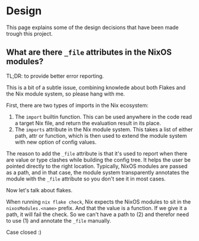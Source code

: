 # Design

This page explains some of the design decisions that have been made trough
this project.

## What are there `_file` attributes in the NixOS modules?

TL;DR: to provide better error reporting.

This is a bit of a subtle issue, combining knowlede about both Flakes and the Nix module system, so please hang with me.

First, there are two types of imports in the Nix ecosystem:

1. The `import` builtin function. This can be used anywhere in the code read a target Nix file, and return the evaluation result in its place.
2. The `imports` attribute in the Nix module system. This takes a list of either path, attr or function, which is then used to extend the module system with new option of config values.

The reason to add the `_file` attribute is that it's used to report when there are value or type clashes while building the config tree.
It helps the user be pointed directly to the right location. Typically, NixOS modules are passed as a path, and in that case, the module system transparently annotates the module with the `_file` attribute so you don't see it in most cases.

Now let's talk about flakes.

When running `nix flake check`, Nix expects the NixOS modules to sit in the `nixosModules.<name>` prefix. And that the value is a function. If we give it a path, it will fail the check. So we can't have a path to (2) and therefor need to use (1) and annotate the `_file` manually.

Case closed :)